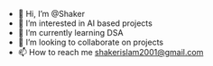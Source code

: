 - 👋 Hi, I’m @Shaker
- 👀 I’m interested in AI based projects
- 🌱 I’m currently learning DSA
- 💞️ I’m looking to collaborate on projects
- 📫 How to reach me shakerislam2001@gmail.com

<!---
Ferocious-L/Ferocious-L is a ✨ special ✨ repository because its `README.md` (this file) appears on your GitHub profile.
You can click the Preview link to take a look at your changes.
--->
